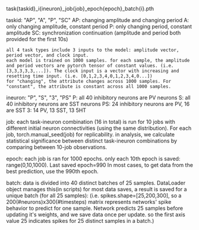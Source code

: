 task{taskid}_i{ineuron}_job{job}_epoch{epoch}_batch{i}.pth

taskid: "AP", "A", "P", "SC"
    AP: changing amplitude and changing period
    A: only changing amplitude, constant period
    P: only changing period, constant amplitude
    SC: synchronization continuation (amplitude and period both provided for the first 10s)
    
    all 4 task types include 3 inputs to the model: amplitude vector, period vector, and clock input. 
    each model is trained on 1000 samples. for each sample, the amplitude and period vectors are pytorch tensor of constant values. (i.e. [3,3,3,3,3,...]). The clock input is a vector with increasing and resetting time input. (i.e. [0,1,2,3,4,0,1,2,3,4,0...])
    for "changing", the attribute changes across 1000 samples. For "constant", the attribute is constant across all 1000 samples. 

ineuron: "P", "S", "3", "PS"
    P: all 40 inhibitory neurons are PV neurons
    S: all 40 inhibitory neurons are SST neurons
    PS: 24 inhibitory neurons are PV, 16 are SST
    3: 14 PV, 13 SST, 13 5HT

job: 
    each task-ineuron combination (16 in total) is run for 10 jobs with different initial neuron connectivities (using the same distribution). For each job, torch.manual_seed(job) for replicability. 
    in analysis, we calculate statistical significance between distinct task-ineuron combinations by comparing between 10-job observations.

epoch: 
    each job is ran for 1000 epochs. 
    only each 10th epoch is saved: range(0,10,1000). Last saved epoch=990
    In most cases, to get data from the best prediction, use the 990th epoch.

batch: 
    data is divided into 40 distinct batches of 25 samples. DataLoader object manages this(in scripts)
    for most data saves, a result is saved for a unique batch (for all 25 samples):
    (i.e. spikes.shape=[25,200,300], so a 200(#neurons)x300(#timesteps) matrix represents networks' spike behavior to predict for one sample. Network predicts 25 samples before updating it's weights, and we save data once per update. so the first axis value 25 indicates spikes for 25 distinct samples in a batch.)
    